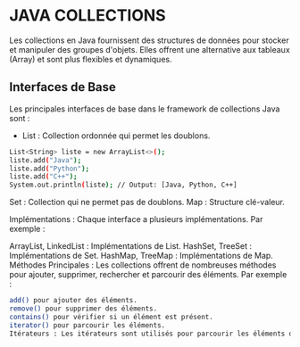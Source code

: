 # JAVA COLLECTIONS

Les collections en Java fournissent des structures de données pour stocker et manipuler des groupes d'objets. Elles offrent une alternative aux tableaux (Array) et sont plus flexibles et dynamiques.

## Interfaces de Base

Les principales interfaces de base dans le framework de collections Java sont :

- List : Collection ordonnée qui permet les doublons.

```bash
List<String> liste = new ArrayList<>();
liste.add("Java");
liste.add("Python");
liste.add("C++");
System.out.println(liste); // Output: [Java, Python, C++]

```

Set : Collection qui ne permet pas de doublons.
Map : Structure clé-valeur.

Implémentations : Chaque interface a plusieurs implémentations. Par exemple :

ArrayList, LinkedList : Implémentations de List.
HashSet, TreeSet : Implémentations de Set.
HashMap, TreeMap : Implémentations de Map.
Méthodes Principales : Les collections offrent de nombreuses méthodes pour ajouter, supprimer, rechercher et parcourir des éléments. Par exemple :

```bash
add() pour ajouter des éléments.
remove() pour supprimer des éléments.
contains() pour vérifier si un élément est présent.
iterator() pour parcourir les éléments.
Itérateurs : Les itérateurs sont utilisés pour parcourir les éléments d'une collection de manière séquentielle.
```

